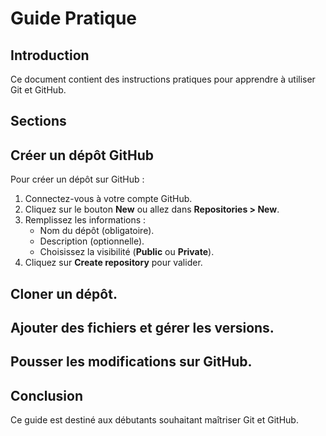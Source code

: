 # Guide Pratique

## Introduction
Ce document contient des instructions pratiques pour apprendre à utiliser Git et GitHub.

## Sections

  ## Créer un dépôt GitHub
Pour créer un dépôt sur GitHub :
1. Connectez-vous à votre compte GitHub.
2. Cliquez sur le bouton **New** ou allez dans **Repositories > New**.
3. Remplissez les informations :
   - Nom du dépôt (obligatoire).
   - Description (optionnelle).
   - Choisissez la visibilité (**Public** ou **Private**).
4. Cliquez sur **Create repository** pour valider.

## Cloner un dépôt.
## Ajouter des fichiers et gérer les versions.
## Pousser les modifications sur GitHub.

## Conclusion
Ce guide est destiné aux débutants souhaitant maîtriser Git et GitHub.
